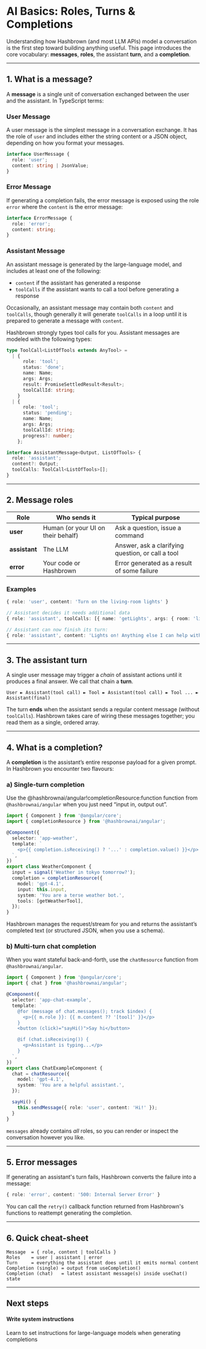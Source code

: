 # AI Basics: Roles, Turns & Completions

Understanding how Hashbrown (and most LLM APIs) model a conversation is the first step
toward building anything useful. This page introduces the core vocabulary: **messages**,
**roles**, the assistant **turn**, and a **completion**.

---

## 1. What is a message?

A **message** is a single unit of conversation exchanged between the user and the assistant. In TypeScript terms:

### User Message

A user message is the simplest message in a conversation exchange. It has the role of `user` and includes
either the string content or a JSON object, depending on how you format your messages.

```ts
interface UserMessage {
  role: 'user';
  content: string | JsonValue;
}
```

### Error Message

If generating a completion fails, the error message is exposed using the role `error`
where the `content` is the error message:

```ts
interface ErrorMessage {
  role: 'error';
  content: string;
}
```

### Assistant Message

An assistant message is generated by the large-language model, and includes at least one of the following:

- `content` if the assistant has generated a response
- `toolCalls` if the assistant wants to call a tool before generating a response

Occasionally, an assistant message may contain both `content` and `toolCalls`, though generally it will generate
`toolCalls` in a loop until it is prepared to generate a message with `content`.

Hashbrown strongly types tool calls for you. Assistant messages are modeled with the
following types:

```ts
type ToolCall<ListOfTools extends AnyTool> =
  | {
      role: 'tool';
      status: 'done';
      name: Name;
      args: Args;
      result: PromiseSettledResult<Result>;
      toolCallId: string;
    }
  | {
      role: 'tool';
      status: 'pending';
      name: Name;
      args: Args;
      toolCallId: string;
      progress?: number;
    };

interface AssistantMessage<Output, ListOfTools> {
  role: 'assistant';
  content?: Output;
  toolCalls: ToolCall<ListOfTools>[];
}
```

---

## 2. Message roles

| Role          | Who sends it                       | Typical purpose                                   |
| ------------- | ---------------------------------- | ------------------------------------------------- |
| **user**      | Human (or your UI on their behalf) | Ask a question, issue a command                   |
| **assistant** | The LLM                            | Answer, ask a clarifying question, or call a tool |
| **error**     | Your code or Hashbrown             | Error generated as a result of some failure       |

### Examples

```ts
{ role: 'user', content: 'Turn on the living-room lights' }

// Assistant decides it needs additional data
{ role: 'assistant', toolCalls: [{ name: 'getLights', args: { room: 'living' }, status: 'pending' }] }

// Assistant can now finish its turn:
{ role: 'assistant', content: 'Lights on! Anything else I can help with?' }
```

---

## 3. The assistant **turn**

A single user message may trigger a _chain_ of assistant actions until it produces a final answer. We call that chain a **turn**.

```
User ► Assistant(tool call) ► Tool ► Assistant(tool call) ► Tool ... ► Assistant(final)
```

The turn **ends** when the assistant sends a regular content message (without `toolCalls`). Hashbrown takes care of wiring these messages together; you read them as a single, ordered array.

---

## 4. What is a completion?

A **completion** is the assistant’s entire response payload for a given prompt. In Hashbrown you encounter two flavours:

### a) Single-turn completion

Use the @hashbrownai/angular!completionResource:function function from `@hashbrownai/angular` when you just need “input in, output out”.

```ts
import { Component } from '@angular/core';
import { completionResource } from '@hashbrownai/angular';

@Component({
  selector: 'app-weather',
  template: `
    <p>{{ completion.isReceiving() ? '...' : completion.value() }}</p>
  `,
})
export class WeatherComponent {
  input = signal('Weather in tokyo tomorrow?');
  completion = completionResource({
    model: 'gpt-4.1',
    input: this.input,
    system: 'You are a terse weather bot.',
    tools: [getWeatherTool],
  });
}
```

Hashbrown manages the request/stream for you and returns the assistant’s completed text (or structured JSON, when you use a schema).

### b) Multi-turn chat completion

When you want stateful back-and-forth, use the `chatResource` function from `@hashbrownai/angular`.

```ts
import { Component } from '@angular/core';
import { chat } from '@hashbrownai/angular';

@Component({
  selector: 'app-chat-example',
  template: `
    @for (message of chat.messages(); track $index) {
      <p>{{ m.role }}: {{ m.content ?? '[tool]' }}</p>
    }
    <button (click)="sayHi()">Say hi</button>

    @if (chat.isReceiving()) {
      <p>Assistant is typing...</p>
    }
  `,
})
export class ChatExampleComponent {
  chat = chatResource({
    model: 'gpt-4.1',
    system: 'You are a helpful assistant.',
  });

  sayHi() {
    this.sendMessage({ role: 'user', content: 'Hi!' });
  }
}
```

`messages` already contains _all_ roles, so you can render or inspect the conversation however you like.

---

## 5. Error messages

If generating an assistant's turn fails, Hashbrown converts the failure into a message:

```ts
{ role: 'error', content: '500: Internal Server Error' }
```

You can call the `retry()` callback function returned from Hashbrown's functions to reattempt
generating the completion.

---

## 6. Quick cheat-sheet

```text
Message  = { role, content | toolCalls }
Roles    = user | assistant | error
Turn     = everything the assistant does until it emits normal content
Completion (single) = output from useCompletion()
Completion (chat)   = latest assistant message(s) inside useChat() state
```

---

## Next steps

<hb-next-steps>
  <hb-next-step link="concept/system-instructions">
    <div>
      <hb-database-cog />
    </div>
    <div>
      <h4>Write system instructions</h4>
      <p>Learn to set instructions for large-language models when generating completions</p>
    </div>
  </hb-next-step>
</hb-next-steps>
